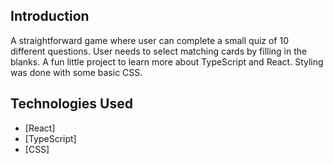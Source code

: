 ## Introduction

A straightforward game where user can complete a small quiz of 10 different questions. User needs to select matching cards by filling in the blanks. A fun little project to learn more about TypeScript and React. Styling was done with some basic CSS.

## Technologies Used
- [React]
- [TypeScript]
- [CSS]